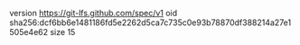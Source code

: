 version https://git-lfs.github.com/spec/v1
oid sha256:dcf6bb6e1481186fd5e2262d5ca7c735c0e93b78870df388214a27e1505e4e62
size 15

